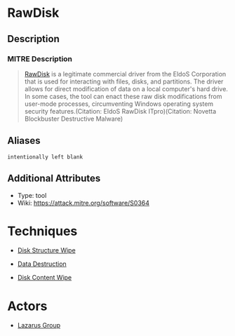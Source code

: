 
# RawDisk

## Description

### MITRE Description

> [RawDisk](https://attack.mitre.org/software/S0364) is a legitimate commercial driver from the EldoS Corporation that is used for interacting with files, disks, and partitions. The driver allows for direct modification of data on a local computer's hard drive. In some cases, the tool can enact these raw disk modifications from user-mode processes, circumventing Windows operating system security features.(Citation: EldoS RawDisk ITpro)(Citation: Novetta Blockbuster Destructive Malware)

## Aliases

```
intentionally left blank
```

## Additional Attributes

* Type: tool
* Wiki: https://attack.mitre.org/software/S0364

# Techniques


* [Disk Structure Wipe](../techniques/Disk-Structure-Wipe.md)

* [Data Destruction](../techniques/Data-Destruction.md)
    
* [Disk Content Wipe](../techniques/Disk-Content-Wipe.md)
    

# Actors


* [Lazarus Group](../actors/Lazarus-Group.md)


